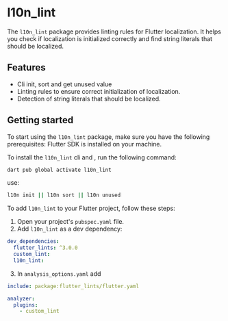# l10n_lint

The `l10n_lint` package provides linting rules for Flutter localization. It helps you check if localization is initialized correctly and find string literals that should be localized.

## Features
- Cli init, sort and get unused value
- Linting rules to ensure correct initialization of localization.
- Detection of string literals that should be localized.

## Getting started

To start using the `l10n_lint` package, make sure you have the following prerequisites:
Flutter SDK is installed on your machine.

To install the `l10n_lint` cli and , run the following command:
```sh
dart pub global activate l10n_lint
```
use:
```sh
l10n init || l10n sort || l10n unused
```

To add `l10n_lint` to your Flutter project, follow these steps:

1. Open your project's `pubspec.yaml` file.
2. Add `l10n_lint` as a dev dependency:

```yaml
dev_dependencies:
  flutter_lints: ^3.0.0
  custom_lint:
  l10n_lint:
```

3. In `analysis_options.yaml` add

```yaml
include: package:flutter_lints/flutter.yaml

analyzer:
  plugins: 
    - custom_lint
```
